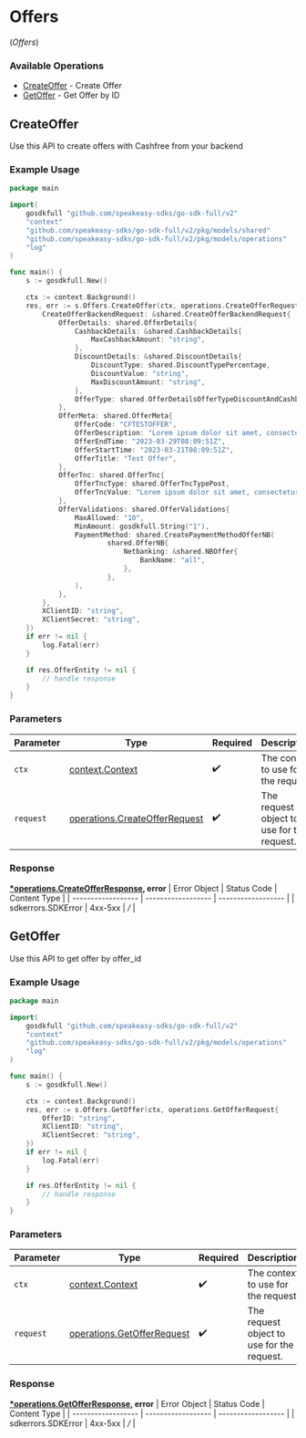 # Offers
(*Offers*)

### Available Operations

* [CreateOffer](#createoffer) - Create Offer
* [GetOffer](#getoffer) - Get Offer by ID

## CreateOffer

Use this API to create offers with Cashfree from your backend

### Example Usage

```go
package main

import(
	gosdkfull "github.com/speakeasy-sdks/go-sdk-full/v2"
	"context"
	"github.com/speakeasy-sdks/go-sdk-full/v2/pkg/models/shared"
	"github.com/speakeasy-sdks/go-sdk-full/v2/pkg/models/operations"
	"log"
)

func main() {
    s := gosdkfull.New()

    ctx := context.Background()
    res, err := s.Offers.CreateOffer(ctx, operations.CreateOfferRequest{
        CreateOfferBackendRequest: &shared.CreateOfferBackendRequest{
            OfferDetails: shared.OfferDetails{
                CashbackDetails: &shared.CashbackDetails{
                    MaxCashbackAmount: "string",
                },
                DiscountDetails: &shared.DiscountDetails{
                    DiscountType: shared.DiscountTypePercentage,
                    DiscountValue: "string",
                    MaxDiscountAmount: "string",
                },
                OfferType: shared.OfferDetailsOfferTypeDiscountAndCashback,
            },
            OfferMeta: shared.OfferMeta{
                OfferCode: "CFTESTOFFER",
                OfferDescription: "Lorem ipsum dolor sit amet, consectetur adipiscing elit",
                OfferEndTime: "2023-03-29T08:09:51Z",
                OfferStartTime: "2023-03-21T08:09:51Z",
                OfferTitle: "Test Offer",
            },
            OfferTnc: shared.OfferTnc{
                OfferTncType: shared.OfferTncTypePost,
                OfferTncValue: "Lorem ipsum dolor sit amet, consectetur adipiscing elit",
            },
            OfferValidations: shared.OfferValidations{
                MaxAllowed: "10",
                MinAmount: gosdkfull.String("1"),
                PaymentMethod: shared.CreatePaymentMethodOfferNB(
                        shared.OfferNB{
                            Netbanking: &shared.NBOffer{
                                BankName: "all",
                            },
                        },
                ),
            },
        },
        XClientID: "string",
        XClientSecret: "string",
    })
    if err != nil {
        log.Fatal(err)
    }

    if res.OfferEntity != nil {
        // handle response
    }
}
```

### Parameters

| Parameter                                                                          | Type                                                                               | Required                                                                           | Description                                                                        |
| ---------------------------------------------------------------------------------- | ---------------------------------------------------------------------------------- | ---------------------------------------------------------------------------------- | ---------------------------------------------------------------------------------- |
| `ctx`                                                                              | [context.Context](https://pkg.go.dev/context#Context)                              | :heavy_check_mark:                                                                 | The context to use for the request.                                                |
| `request`                                                                          | [operations.CreateOfferRequest](../../pkg/models/operations/createofferrequest.md) | :heavy_check_mark:                                                                 | The request object to use for the request.                                         |


### Response

**[*operations.CreateOfferResponse](../../pkg/models/operations/createofferresponse.md), error**
| Error Object       | Status Code        | Content Type       |
| ------------------ | ------------------ | ------------------ |
| sdkerrors.SDKError | 4xx-5xx            | */*                |

## GetOffer

Use this API to get offer by offer_id

### Example Usage

```go
package main

import(
	gosdkfull "github.com/speakeasy-sdks/go-sdk-full/v2"
	"context"
	"github.com/speakeasy-sdks/go-sdk-full/v2/pkg/models/operations"
	"log"
)

func main() {
    s := gosdkfull.New()

    ctx := context.Background()
    res, err := s.Offers.GetOffer(ctx, operations.GetOfferRequest{
        OfferID: "string",
        XClientID: "string",
        XClientSecret: "string",
    })
    if err != nil {
        log.Fatal(err)
    }

    if res.OfferEntity != nil {
        // handle response
    }
}
```

### Parameters

| Parameter                                                                    | Type                                                                         | Required                                                                     | Description                                                                  |
| ---------------------------------------------------------------------------- | ---------------------------------------------------------------------------- | ---------------------------------------------------------------------------- | ---------------------------------------------------------------------------- |
| `ctx`                                                                        | [context.Context](https://pkg.go.dev/context#Context)                        | :heavy_check_mark:                                                           | The context to use for the request.                                          |
| `request`                                                                    | [operations.GetOfferRequest](../../pkg/models/operations/getofferrequest.md) | :heavy_check_mark:                                                           | The request object to use for the request.                                   |


### Response

**[*operations.GetOfferResponse](../../pkg/models/operations/getofferresponse.md), error**
| Error Object       | Status Code        | Content Type       |
| ------------------ | ------------------ | ------------------ |
| sdkerrors.SDKError | 4xx-5xx            | */*                |
